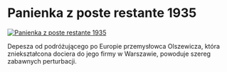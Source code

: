Panienka z poste restante 1935 
=============
[![Panienka z poste restante 1935 ](http://vidos.pl/images/player.gif)](http://vidos.pl/panienka-z-poste-restante-1935)

 Depesza od podróżującego po Europie przemysłowca Olszewicza, która zniekształcona dociera do jego firmy w Warszawie, powoduje szereg zabawnych perturbacji.
